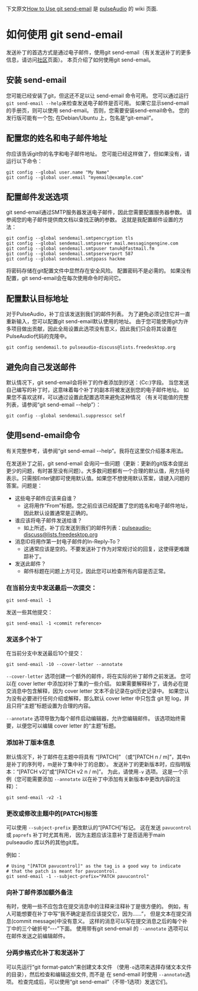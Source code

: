 
下文原文[How to Use git
send-email](https://www.freedesktop.org/wiki/Software/PulseAudio/HowToUseGitSendEmail/)
是 [pulseAudio](https://www.freedesktop.org/wiki/Software/PulseAudio/)
的 wiki 页面. 

# 如何使用 git send-email

发送补丁的首选方式是通过电子邮件，使用git
send-email（有关发送补丁的更多信息，请访问[社区](https://www.freedesktop.org/wiki/Software/PulseAudio/Documentation/User/Community/)页面）。
本页介绍了如何使用git send-email。

## 安装 send-email

您可能已经安装了git，但这还不足以让 send-email 命令可用。
您可以通过运行`git send-email --help`来检查发送电子邮件是否可用。
如果它显示send-email的手册页，则可以使用 send-email。
否则，您需要安装send-email命令。 您的发行版可能有一个包;
在Debian/Ubuntu 上，包名是“git-email”。

## 配置您的姓名和电子邮件地址

你应该告诉git你的名字和电子邮件地址。 您可能已经这样做了，但如果没有，请运行以下命令：

```
git config --global user.name "My Name"
git config --global user.email "myemail@example.com"
```

## 配置邮件发送选项

git send-email通过SMTP服务器发送电子邮件，因此您需要配置服务器参数。 请参阅您的电子邮件提供商文档以查找正确的参数。 这就是我配置邮件设置的方法：

```
git config --global sendemail.smtpencryption tls
git config --global sendemail.smtpserver mail.messagingengine.com
git config --global sendemail.smtpuser tanuk@fastmail.fm
git config --global sendemail.smtpserverport 587
git config --global sendemail.smtppass hackme
```

将密码存储在git配置文件中显然存在安全风险。 配置密码不是必需的。 如果没有配置，git send-email会在每次使用命令时询问它。

## 配置默认目标地址

对于PulseAudio，补丁应该发送到我们的邮件列表。 为了避免必须记住它并一直重新输入，您可以配置git send-email默认使用的地址。 由于您可能使用git为许多项目做出贡献，因此全局设置此选项没有意义，因此我们只会将其设置在PulseAudio代码的克隆中。

```
git config sendemail.to pulseaudio-discuss@lists.freedesktop.org
```

## 避免向自己发送邮件

默认情况下，git send-email会将补丁的作者添加到抄送：(Cc:)字段。
当您发送自己编写的补丁时，这意味着每个补丁的副本将被发送到您的电子邮件地址。
如果您不喜欢这样，可以通过设置此配置选项来避免这种情况
（有关可能值的完整列表，请参阅“git send-email --help”）：

```
git config --global sendemail.suppresscc self
```

## 使用send-email命令

有关完整参考，请参阅“git send-email --help”。我将在这里仅介绍基本用法。

在发送补丁之前，git send-email
会询问一些问题（更新：更新的git版本会提出更少的问题，有时甚至没有问题）。大多数问题都有一个合理的默认值，用方括号表示。只需按Enter键即可使用默认值。如果您不想使用默认答案，请键入问题的答案。问题是：

- 这些电子邮件应该来自谁？
  - 这将用作“From”标题。您之前应该已经配置了您的姓名和电子邮件地址，因此默认设置通常是正确的。
- 谁应该将电子邮件发送给谁？
  - 如上所述，补丁应发送到我们的邮件列表：pulseaudio-discuss@lists.freedesktop.org
- 消息ID将用作第一封电子邮件的In-Reply-To？
  - 这通常应该是空的。不要发送补丁作为对常规讨论的回复，这使得更难跟踪补丁。
- 发送此邮件？
  - 邮件标题在问题上方可见，因此您可以检查所有内容是否正常。

### 在当前分支中发送最后一次提交：

```
git send-email -1
```

发送一些其他提交：

```
git send-email -1 <commit reference>
```

### 发送多个补丁

在当前分支中发送最后10个提交：

```
git send-email -10 --cover-letter --annotate
```

`--cover-letter` 选项创建一个额外的邮件，将在实际的补丁邮件之前发送。
您可以在 cover letter 中添加对补丁集的一些介绍。
如果需要解释补丁，请务必在提交消息中包含解释，因为 cover letter 文本不会记录在git历史记录中。
如果您认为没有必要进行任何介绍或解释，那么默认 cover letter
中只包含 git 短 log，并且只将“主题”标题设置为合理的内容。

`--annotate` 选项导致为每个邮件启动编辑器，允许您编辑邮件。 该选项始终需要，以便您可以编辑
cover letter 的“主题”标题。

### 添加补丁版本信息

默认情况下，补丁邮件在主题中将具有 “[PATCH]”
（或“[PATCH n / m]”，其中n是补丁的序列号，m是补丁集中补丁的总数）。
发送补丁的更新版本时，应指明版本：“[PATCH v2]”或“[PATCH v2 n / m]”。 
为此，请使用`-v` 选项。
这是一个示例（您可能需要添加 `--annotate` 以在补丁中添加有关新版本中更改内容的注释）：

```
git send-email -v2 -1
```

### 更改或修改主题中的[PATCH]标签

可以使用 `--subject-prefix` 更改默认的“[PATCH]”标记。
这在发送 `pavucontrol` 或 `paprefs` 补丁时尤其有用，
因为主题应该注意补丁是否适用于main pulseaudio 库以外的其他git库。

例如：


```
# Using "[PATCH pavucontrol]" as the tag is a good way to indicate
# that the patch is meant for pavucontrol.
git send-email -1 --subject-prefix="PATCH pavucontrol"
```

### 向补丁邮件添加额外备注

有时，使用一些不应包含在提交消息中的注释来注释补丁是很方便的。
例如，有人可能想要在补丁中写“我不确定是否应该提交它，因为......”，
但是文本在提交消息(commit message)中没有意义。
这样的消息可以写在提交消息之后的每个补丁中的三个破折号“---”下面。 
使用带有git send-email 的 `--annotate` 选项可以在邮件发送之前编辑邮件。


### 分两步格式化补丁和发送补丁

可以先运行“git format-patch”来创建文本文件
（使用`-o`选项来选择存储文本文件的目录），然后检查和编辑这些文件,
而不是 在 send-email 时使用 `--annotate`选项。
检查完成后，可以使用“git send-email”（不带-1选项）发送它们。




